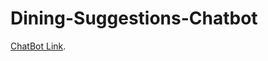 # Dining-Suggestions-Chatbot

[ChatBot Link](https://yelpbot.s3.amazonaws.com/home.html?response-content-disposition=inline&X-Amz-Security-Token=AgoJb3JpZ2luX2VjEHQaCXVzLWVhc3QtMSJIMEYCIQCEh%2FzVfLiIAFLSdIG6h6YQrawGuvh25DPoEzIwF9BMSQIhANqjF6ADTHGYXEcxp6boFU4yn%2Bie1G1GpADI1vkS9XOVKvIDCGwQABoMNjY1MjQzNjA5ODA5IgyBnKp7X9h3fzgn2XIqzwM%2BEEh%2BNYdzH6nl1prnGqCAnROQ4UgyG6JYKLPvrr7Kb%2B8YkzfB%2BNjlj30LpxMg5cBkaSK6tD7XJrkxho2Qf3KEctEp4ueg07sKywdA3kUK5vmA51GYe9PE325%2FF8d7N1lOc2KDws65prVk5V6%2BgTt8tR%2BQfp%2BiHZ5kGaDOfLbMflHcXIL08MqXOC8ZSLLKbi%2BYV1GpFxt03vOlKiXU%2BZEUfHsl8jjFIhlB0HYASmi48GwIYqJSYEPBZbOGxARDlk9c7m66ZGUAlWDKGZFXMFygWtwGzA6NxFOdfJoZQJ1t6ohYCBd5dSTp020epXU0j%2F0%2FwerAZOjsBqnjIbVFcPGNT0g6pJQY7WHWzbjEngYDA59S06Q2XeRDznDbbLLDgVvqRJTKC8h2%2B7AmTN3say%2B8BlaYKq5Xb0yX00brbfs%2Fr1yJyBnfk4666b%2BSSenbGIvr2gEG30PmU6oibyXhnwRdJ528OunubqffRiH%2Bsq7AAIcC3cKcAQQ1TUA4wM1LKEz%2FSSlwWxyV%2F8V0EcVHDp5JJX0XnUvBl7uX5HSsRnN5H%2FyBInFBcMo55IGF2Wh%2FhV5JKm6rUPvjagBqmrTOWZaj1nDldxwG0bUvYxqBmYe%2FMNO0n%2B0FOrMBpSsSSh%2BTr1C1oKaZwhB3%2FSMUbCaAM%2B3OYjZQJYSpsnnFvu43cUiYG6rM8dkWRjhzBp1lXixSEyhEQw1MSZaQ5p7Iu99HHP7X6rLUnrF37DJas%2BXv4%2BLDyF8RSLh50mnl%2FQzPB%2FxuWGUSBD5fi6muR%2FMgVPtWzXHHPORMQH3FyrfeW6j0t0BD2dnGzzFXQ%2FJHe6RE%2FyfteTAWkS358%2F6P4%2B2lwBPLloT6skGK%2Fr%2F07UVt1uk%3D&X-Amz-Algorithm=AWS4-HMAC-SHA256&X-Amz-Date=20191017T141553Z&X-Amz-SignedHeaders=host&X-Amz-Expires=300&X-Amz-Credential=ASIAZVY435LI3O2VHU6W%2F20191017%2Fus-east-1%2Fs3%2Faws4_request&X-Amz-Signature=e1e6251f3bc218aaf361ba538d114e7a3f8e6f404ef12f37e7d83ca0579428a7).
